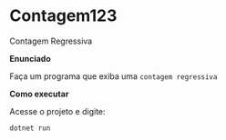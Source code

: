 # Contagem123
Contagem Regressiva 

**Enunciado**

Faça um programa que exiba uma `contagem regressiva`

**Como executar**

Acesse o projeto e digite:

```
dotnet run
```

